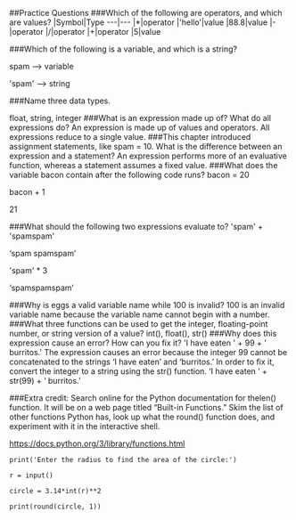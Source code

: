 ##Practice Questions
###Which of the following are operators, and which are values?
|Symbol|Type
---|---
|*|operator
|'hello'|value
|88.8|value
|-|operator
|/|operator
|+|operator
|5|value

###Which of the following is a variable, and which is a string?

  spam —> variable 
  
  'spam' —> string

###Name three data types.

  float, string, integer
###What is an expression made up of? What do all expressions do?
An expression is made up of values and operators. All expressions reduce to a single value.
###This chapter introduced assignment statements, like spam = 10. What is the difference between an expression and a statement?
An expression performs more of an evaluative function, whereas a statement assumes a fixed value. 
###What does the variable bacon contain after the following code runs?
 bacon = 20
 
 bacon + 1
 
 21 
 
###What should the following two expressions evaluate to?
'spam' + 'spamspam'

‘spam spamspam’

'spam' * 3

‘spamspamspam’

###Why is eggs a valid variable name while 100 is invalid?
100 is an invalid variable name because the variable name cannot begin with a number. 
###What three functions can be used to get the integer, floating-point number, or string version of a value?
int(), float(), str()
###Why does this expression cause an error? How can you fix it?
'I have eaten ' + 99 + ' burritos.'
The expression causes an error because the integer 99 cannot be concatenated to the strings ‘I have eaten’ and ‘burritos.’ In order to fix it, convert the integer to a string using the str() function. 
‘I have eaten ’ + str(99) + ‘ burritos.’

###Extra credit: 
Search online for the Python documentation for thelen() function. It will be on a web page titled “Built-in Functions.” Skim the list of other functions Python has, look up what the round() function does, and experiment with it in the interactive shell.

 https://docs.python.org/3/library/functions.html

`print('Enter the radius to find the area of the circle:')`

`r = input()`

`circle = 3.14*int(r)**2`

`print(round(circle, 1))`





